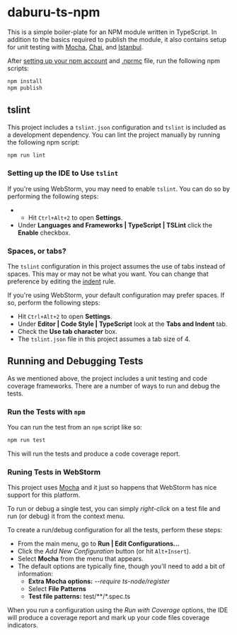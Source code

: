 # daburu-ts-npm
This is a simple boiler-plate for an NPM module written in TypeScript.
In addition to the basics required to publish the module, it also
contains setup for unit testing with [Mocha](https://mochajs.org/),
[Chai](http://chaijs.com/), and [Istanbul](https://istanbul.js.org/).

After [setting up your npm account](https://docs.npmjs.com/getting-started/publishing-npm-packages)
and [.nprmc](https://docs.npmjs.com/files/npmrc) file, run the following
npm scripts:

```bash
npm install
npm publish
```

## tslint
This project includes a `tslint.json` configuration and `tslint` is included as a development dependency.  You can lint the project manually by running the following npm script:

```bash
npm run lint
```

### Setting up the IDE to Use `tslint`
If you're using WebStorm, you may need to enable `tslint`.  You can do so by performing the following steps:

* * Hit `Ctrl+Alt+2` to open **Settings**.
* Under **Languages and Frameworks | TypeScript | TSLint** click the **Enable** checkbox.

### Spaces, or tabs?
The `tslint` configuration in this project assumes the use of tabs instead of spaces.  This may or may not be what you want.  You can change that preference by editing the [indent](https://palantir.github.io/tslint/rules/indent/) rule.

If you're using WebStorm, your default configuration may prefer spaces.  If so, perform the following steps:

* Hit `Ctrl+Alt+2` to open **Settings**.
* Under **Editor | Code Style | TypeScript** look at the **Tabs and Indent** tab.
* Check the **Use tab character** box.
* The `tslint.json` file in this project assumes a tab size of 4.

## Running and Debugging Tests
As we mentioned above, the project includes a unit testing and code coverage frameworks.  There are a number of ways to run and debug the tests.

### Run the Tests with `npm`
You can run the test from an `npm` script like so:

```bash
npm run test
```

This will run the tests and produce a code coverage report.

### Runing Tests in WebStorm
This project uses [Mocha](https://mochajs.org/) and it just so happens that WebStorm has nice support for this platform.
 
 To run or debug a single test, you can simply *right-click* on a test file and run (or debug) it from the context menu.
 
 To create a run/debug configuration for all the tests, perform these steps:
 
 * From the main menu, go to **Run | Edit Configurations...** 
 * Click the *Add New Configuration* button (or hit `Alt+Insert`).
 * Select **Mocha** from the menu that appears.
 * The default options are typically fine, though you'll need to add a bit of information:
 	+ **Extra Mocha options:** *--require ts-node/register*
 	+ Select **File Patterns**
 	+ **Test file patterns:** test/**/*.spec.ts
 	
 When you run a configuration using the *Run with Coverage* options, the IDE will produce a coverage report and mark up your code files coverage indicators.
 
